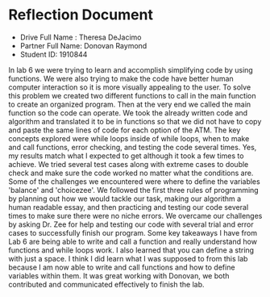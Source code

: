 # Reflection Document

* Drive Full Name  : Theresa DeJacimo
* Partner Full Name: Donovan Raymond
* Student ID: 1910844




In lab 6 we were trying to learn and accomplish simplifying code by using functions.
We were also trying to make the code have better human computer interaction so it is more
visually appealing to the user. To solve this problem we created two different functions to call in the main function to 
create an organized program. Then at the very end we called the main function so the code can
operate. We took the already written code and algorithm and translated it to be in functions so that
we did not have to copy and paste the same lines of code for each option of the ATM. 
The key concepts explored were while loops inside of while loops, when to make and call functions, error checking, and 
testing the code several times. Yes, my results match what I expected to get although it took a few times to achieve.
We tried several test cases along with extreme cases to double check and make sure the code worked no matter what the 
conditions are. Some of the challenges we encountered were where to define the variables 'balance' and 'choicezee'.
We followed the first three rules of programming by planning out how we would tackle our task, making our algorithm a 
human readable essay, and then practicing and testing our code several times to make sure there were no niche errors.
We overcame our challenges by asking Dr. Zee for help and testing our code with several trial and error cases to 
successfully finish our program. Some key takeaways I have from Lab 6 are being able to write and call a function and 
really understand how functions and while loops work. I also learned that you can define a string with just a space. 
I think I did learn what I was supposed to from this lab because I am now able to write and call functions and how to 
define variables within them. It was great working with Donovan, we both contributed and communicated effectively to finish the lab. 
